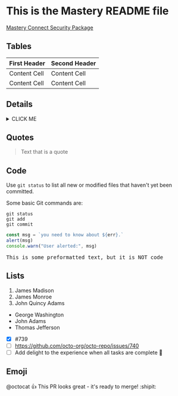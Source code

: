 # This is the Mastery README file

[Mastery Connect Security Package](https://inst.bid/mastery/connect/dl)

## Tables

| First Header  | Second Header |
| ------------- | ------------- |
| Content Cell  | Content Cell  |
| Content Cell  | Content Cell  |

## Details

<details><summary>CLICK ME</summary>
<p>

#### We can hide anything

Hello world!

</p>
</details>

## Quotes

> Text that is a quote

## Code

Use `git status` to list all new or modified files that haven't yet been committed.

Some basic Git commands are:
```
git status
git add
git commit
```

```javascript
const msg = `you need to know about ${err}.`
alert(msg)
console.warn("User alerted:", msg)
```

<pre>This is some preformatted text, but it is NOT code</pre>

## Lists

1. James Madison
2. James Monroe
3. John Quincy Adams

* George Washington
* John Adams
* Thomas Jefferson

- [x] #739
- [ ] https://github.com/octo-org/octo-repo/issues/740
- [ ] Add delight to the experience when all tasks are complete :tada:

## Emoji
@octocat :+1: This PR looks great - it's ready to merge! :shipit:
